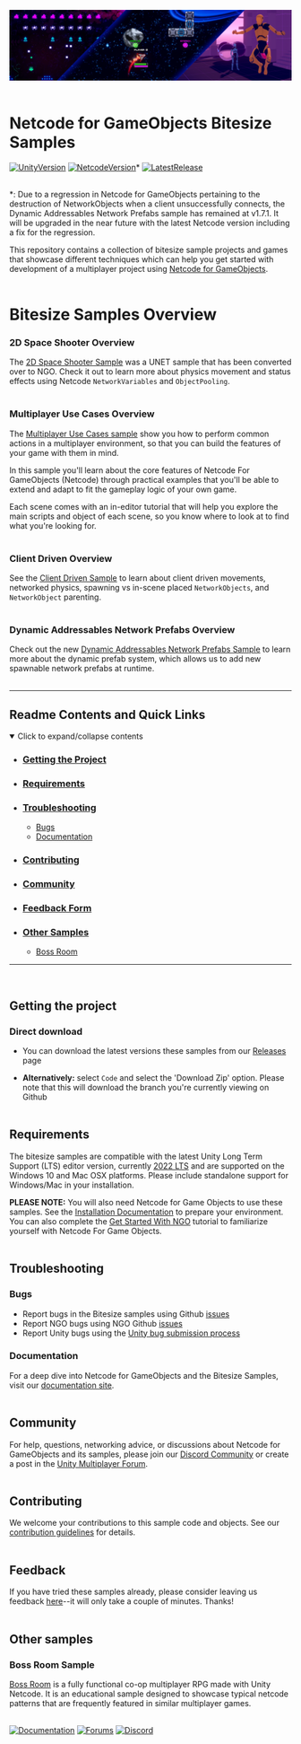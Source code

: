 ![Banner](Resources/bitesize_banner.png)
<br><br>
# Netcode for GameObjects Bitesize Samples

[![UnityVersion](https://img.shields.io/badge/Unity%20Version:-2022.3%20LTS-57b9d3.svg?logo=unity&color=2196F3)](https://unity.com/releases/editor/whats-new/2022.3.0)
[![NetcodeVersion](https://img.shields.io/badge/Netcode%20Version:-1.8.1-57b9d3.svg?logo=unity&color=2196F3)](https://github.com/Unity-Technologies/com.unity.netcode.gameobjects/releases/tag/ngo%2F1.8.1)*
[![LatestRelease](https://img.shields.io/badge/Latest%20%20Github%20Release:-v1.6.0-57b9d3.svg?logo=github&color=brightgreen)](https://github.com/Unity-Technologies/com.unity.multiplayer.samples.bitesize/releases/tag/v1.6.0)
<br><br>

*: Due to a regression in Netcode for GameObjects pertaining to the destruction of NetworkObjects when a client unsuccessfully connects, the Dynamic Addressables Network Prefabs sample has remained at v1.7.1. It will be upgraded in the near future with the latest Netcode version including a fix for the regression.

This repository contains a collection of bitesize sample projects and games that showcase different techniques
which can help you get started with development of a multiplayer 
project using [Netcode for GameObjects](https://github.com/Unity-Technologies/com.unity.netcode.gameobjects).
<br><br>

# Bitesize Samples Overview

### 2D Space Shooter Overview

The [2D Space Shooter Sample](https://github.com/Unity-Technologies/com.unity.multiplayer.samples.bitesize/tree/main/Basic/2DSpaceShooter) was a UNET sample that has been converted over to NGO. Check it out to learn more about physics movement and status effects using Netcode `NetworkVariables` and `ObjectPooling`.
<br><br>

### Multiplayer Use Cases Overview

The [Multiplayer Use Cases sample](https://github.com/Unity-Technologies/com.unity.multiplayer.samples.bitesize/tree/main/Basic/MultiplayerUseCases) show you how to perform common actions in a multiplayer environment, so that you can build the features of your game with them in mind.

In this sample you'll learn about the core features of Netcode For GameObjects (Netcode) through practical examples that you'll be able to extend and adapt to fit the gameplay logic of your own game. 

Each scene comes with an in-editor tutorial that will help you explore the main scripts and object of each scene, so you know where to look at to find what you're looking for.
<br><br>

### Client Driven Overview
See the [Client Driven Sample](https://github.com/Unity-Technologies/com.unity.multiplayer.samples.bitesize/tree/main/Basic/ClientDriven) to learn about client driven movements, networked physics, spawning vs in-scene placed `NetworkObjects`, and `NetworkObject` parenting.
<br><br>

### Dynamic Addressables Network Prefabs Overview

Check out the new [Dynamic Addressables Network Prefabs Sample](https://github.com/Unity-Technologies/com.unity.multiplayer.samples.bitesize/tree/main/Basic/DynamicAddressablesNetworkPrefabs) to learn more about the dynamic prefab system, which allows us to add new spawnable network prefabs at runtime.
<br><br>

---
## Readme Contents and Quick Links
<details open> <summary> Click to expand/collapse contents </summary>

- ### [Getting the Project](#getting-the-project-1)
- ### [Requirements](#requirements-1)
- ### [Troubleshooting](#troubleshooting-1)
  - [Bugs](#bugs)
  - [Documentation](#documentation)
- ### [Contributing](#contributing-1)
- ### [Community](#community-1)
- ### [Feedback Form](#feedback)
- ### [Other Samples](#other-samples-1)
  - [Boss Room](#boss-room-sample)

</details>

---
<br>

## Getting the project
### Direct download

 - You can download the latest versions these samples from our [Releases](https://github.com/Unity-Technologies/com.unity.multiplayer.samples.bitesize/releases) page

 - __Alternatively:__ select `Code` and select the 'Download Zip' option.  Please note that this will download the branch you're currently viewing on Github
<br><br>

## Requirements

The bitesize samples are compatible with the latest Unity Long Term Support (LTS) editor version, currently [2022 LTS](https://unity.com/releases/editor/qa/lts-releases?version=2022.3) and are supported on the Windows 10 and Mac OSX platforms. Please include standalone support for Windows/Mac in your installation.

**PLEASE NOTE:** You will also need Netcode for Game Objects to use these samples. See the [Installation Documentation](https://docs-multiplayer.unity3d.com/netcode/current/installation) to prepare your environment. You can also complete the [Get Started With NGO](https://docs-multiplayer.unity3d.com/netcode/current/tutorials/get-started-ngo) tutorial to familiarize yourself with Netcode For Game Objects.
<br><br>

## Troubleshooting
### Bugs
- Report bugs in the Bitesize samples using Github [issues](https://github.com/Unity-Technologies/com.unity.multiplayer.samples.bitesize/issues)
- Report NGO bugs using NGO Github [issues](https://github.com/Unity-Technologies/com.unity.netcode.gameobjects/issues)
- Report Unity bugs using the [Unity bug submission process](https://unity3d.com/unity/qa/bug-reporting)
  
### Documentation
For a deep dive into Netcode for GameObjects and the Bitesize Samples, visit our [documentation site](https://docs-multiplayer.unity3d.com/).
<br><br>

## Community
For help, questions, networking advice, or discussions about Netcode for GameObjects and its samples, please join our [Discord Community](https://discord.gg/FM8SE9E) or create a post in the [Unity Multiplayer Forum](https://forum.unity.com/forums/netcode-for-gameobjects.661/).
<br><br>

## Contributing
We welcome your contributions to this sample code and objects. See our [contribution guidelines](CONTRIBUTING.md) for details.
<br><br>

## Feedback
If you have tried these samples already, please consider leaving us feedback [here](https://unitytech.typeform.com/bitesize)--it will only take a couple of minutes. Thanks!
<br><br>

## Other samples
### Boss Room Sample
[Boss Room](https://github.com/Unity-Technologies/com.unity.multiplayer.samples.coop/) is a fully functional co-op multiplayer RPG made with Unity Netcode. It is an educational sample designed to showcase typical netcode patterns that are frequently featured in similar multiplayer games.
<br><br>

[![Documentation](https://img.shields.io/badge/Unity-bitesize--docs-57b9d3.svg?logo=unity&color=2196F3)](https://docs-multiplayer.unity3d.com/netcode/current/learn/bitesize/bitesize-introduction)
[![Forums](https://img.shields.io/badge/Unity-multiplayer--forum-57b9d3.svg?logo=unity&color=2196F3)](https://forum.unity.com/forums/multiplayer.26/)
[![Discord](https://img.shields.io/discord/449263083769036810.svg?label=discord&logo=discord&color=5865F2)](https://discord.gg/FM8SE9E)
